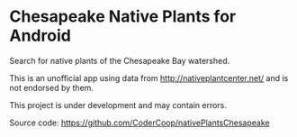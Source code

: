Chesapeake Native Plants for Android
======================

Search for native plants of the Chesapeake Bay watershed.

This is an unofficial app using data from http://nativeplantcenter.net/ and is not endorsed by them.

This project is under development and may contain errors.

Source code: https://github.com/CoderCoop/nativePlantsChesapeake
